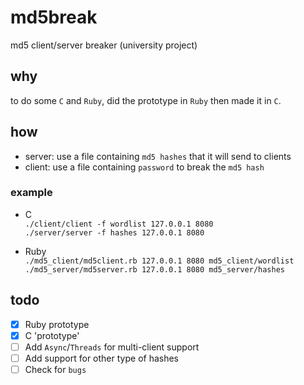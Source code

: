 # md5break

md5 client/server breaker (university project)

## why

to do some `C` and `Ruby`, did the prototype in `Ruby` then made it in `C`.

## how

- server: use a file containing `md5 hashes` that it will send to clients
- client: use a file containing `password` to break the `md5 hash`

### example

- C  
`./client/client -f wordlist 127.0.0.1 8080`  
`./server/server -f hashes 127.0.0.1 8080`  

- Ruby  
`./md5_client/md5client.rb 127.0.0.1 8080 md5_client/wordlist`  
`./md5_server/md5server.rb 127.0.0.1 8080 md5_server/hashes`  

## todo

- [X] Ruby prototype
- [X] C 'prototype'
- [ ] Add `Async`/`Threads` for multi-client support
- [ ] Add support for other type of hashes
- [ ] Check for `bugs`
